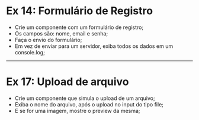 # Ex 14: Formulário de Registro
* Crie um componente com um formulário de 
registro;
* Os campos são: nome, email e senha;
* Faça o envio do formulário;
* Em vez de enviar para um servidor, exiba todos os 
dados em um console.log;

***

# Ex 17: Upload de arquivo
* Crie um componente que simula o upload de um 
arquivo;
* Exiba o nome do arquivo, após o upload no input do 
tipo file;
* E se for uma imagem, mostre o preview da mesma;
